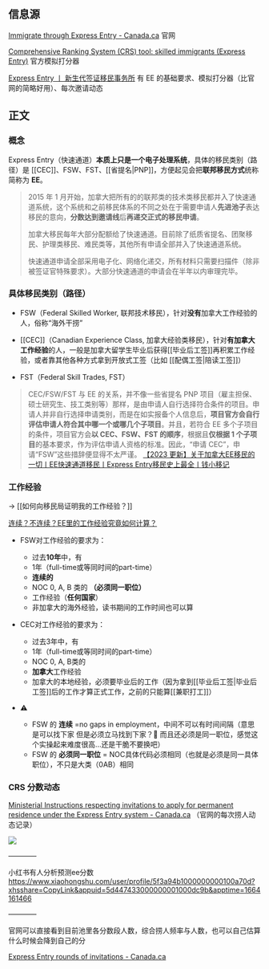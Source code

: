 

## 信息源

[Immigrate through Express Entry - Canada.ca](https://www.canada.ca/en/immigration-refugees-citizenship/services/immigrate-canada/express-entry.html) 官网

[Comprehensive Ranking System (CRS) tool: skilled immigrants (Express Entry)](https://www.cic.gc.ca/english/immigrate/skilled/crs-tool.asp) 官方模拟打分器

[Express Entry 丨 新生代签证移民事务所](https://eoivisa.com/ee/) 有 EE 的基础要求、模拟打分器（比官网的简略好用）、每次邀请动态


## 正文

### 概念

Express Entry（快速通道）**本质上只是一个电子处理系统**，具体的移民类别（路径）是 [[CEC]]、FSW、FST、[[省提名|PNP]]，方便起见会把**联邦移民方式**统称简称为 **EE**。

> 2015 年 1 月开始，加拿大把所有的的联邦类的技术类移民都并入了快速通道系统，这个系统和之前移民体系的不同之处在于需要申请人**先进池子**表达移民的意向，**分数达到邀请线**后**再递交正式的移民申请**。
> 
> 加拿大移民每年大部分配额给了快速通道。目前除了纸质省提名、团聚移民、护理类移民、难民类等，其他所有申请全部并入了快速通道系统。
> 
> 快速通道申请全部采用电子化、网络化递交，所有材料只需要扫描件（除非被签证官特殊要求）。大部分快速通道的申请会在半年以内审理完毕。

### 具体移民类别（路径）

- FSW（Federal Skilled Worker, 联邦技术移民），针对**没有**加拿大工作经验的人，俗称“海外干捞”

- [[CEC]]（Canadian Experience Class, 加拿大经验类移民），针对**有加拿大工作经验**的人，一般是加拿大留学生毕业后获得[[毕业后工签]]再积累工作经验，或者靠其他各种方式拿到开放式工签（比如 [[配偶工签|陪读工签]]）

- FST（Federal Skill Trades, FST）

>CEC/FSW/FST 与 EE 的关系，并不像一些省提名 PNP 项目（雇主担保、硕士研究生、技工类别等）那样，是由申请人自行选择符合条件的项目。申请人并非自行选择申请类别，而是在如实报备个人信息后，**项目官方会自行评估申请人符合其中哪一个或哪几个子项目**。并且，若符合 EE 多个子项目的条件，项目官方会**以 CEC、FSW、FST 的顺序**，根据且**仅根据 1 个子项目**的基本要求，作为评估申请人资格的标准。因此，“申请 CEC”，申请“FSW”这些措辞便显得不太严谨。
>[【2023 更新】关于加拿大EE移民的一切丨EE快速通道移民丨Express Entry移民史上最全丨钱小移记](https://qianxiaoyi.com/canada-ee-immigration/)

### 工作经验

-> [[如何向移民局证明我的工作经验？]]

[连续？不连续？EE里的工作经验究竟如何计算？](https://www.nirvanavisa.com/single-post/express-entry-work-experience)


- FSW对工作经验的要求为：
	-   过去**10年**中，有
	-   1年（full-time或等同时间的part-time）
	-   **连续的**
	-   NOC 0, A, B 类的 **（必须同一职位）**
	-   工作经验（**任何国家**）
	-   非加拿大的海外经验，读书期间的工作时间也可以算

- CEC对工作经验的要求为：
	-   过去3年中，有
	-   1年（full-time或等同时间的part-time）
	-   NOC 0, A, B类的
	-   **加拿大**工作经验
	-   加拿大的本地经验，必须要毕业后的工作（因为拿到[[毕业后工签|毕业后工签]]后的工作才算正式工作，之前的只能算[[兼职打工]]）


- ⚠️
	- FSW 的 **连续** =no gaps in employment，中间不可以有时间间隔（意思是可以找下家 但是必须立马找到下家？🤔 而且还必须是同一职位，感觉这个实操起来难度很高...还是干脆不要换吧）
	- FSW 的 **必须同一职位** = NOC具体代码必须相同（也就是必须是同一具体职位），不只是大类（0AB）相同



### CRS 分数动态

[Ministerial Instructions respecting invitations to apply for permanent residence under the Express Entry system - Canada.ca](https://www.canada.ca/en/immigration-refugees-citizenship/corporate/mandate/policies-operational-instructions-agreements/ministerial-instructions/express-entry-rounds.html) （官网的每次捞人动态记录）

![](https://picture-guan.oss-cn-hangzhou.aliyuncs.com/20221125113618.png)

————

小红书有人分析预测ee分数
https://www.xiaohongshu.com/user/profile/5f3a94b1000000000100a70d?xhsshare=CopyLink&appuid=5d447433000000001000dc9b&apptime=1664161466

————

官网可以直接看到目前池里各分数段人数，综合捞人频率与人数，也可以自己估算什么时候会降到自己的分

[Express Entry rounds of invitations - Canada.ca](https://www.canada.ca/en/immigration-refugees-citizenship/services/immigrate-canada/express-entry/submit-profile/rounds-invitations.html)